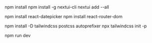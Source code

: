 <!-- IMPORTANAT TERMINAL COMMANDS -->

<!-- NextUI and Extra Libraries to install: -->

npm install
npm install -g nextui-cli
nextui add --all

npm install react-datepicker
npm install react-router-dom

<!-- Tailwind to install: -->

npm install -D tailwindcss postcss autoprefixer
npx tailwindcss init -p

<!-- To run the app: -->

npm run dev
